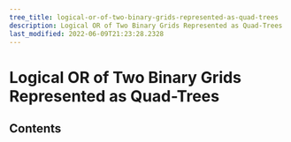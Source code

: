 ```yaml
---
tree_title: logical-or-of-two-binary-grids-represented-as-quad-trees
description: Logical OR of Two Binary Grids Represented as Quad-Trees
last_modified: 2022-06-09T21:23:28.2328
---
```


# Logical OR of Two Binary Grids Represented as Quad-Trees

## Contents
